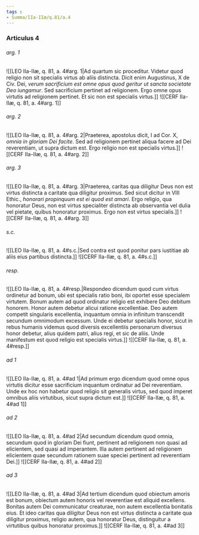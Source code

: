 ```yaml
---
tags : 
- Summa/IIa-IIæ/q.81/a.4
---
```


### Articulus 4

###### arg. 1
![[LEO IIa-IIæ, q. 81, a. 4#arg. 1|Ad quartum sic proceditur. Videtur quod religio non sit specialis virtus ab aliis distincta. Dicit enim Augustinus, X de Civ. Dei, *verum sacrificium est omne opus quod geritur ut sancta societate Deo iungamur*. Sed sacrificium pertinet ad religionem. Ergo omne opus virtutis ad religionem pertinet. Et sic non est specialis virtus.]]
![[CERF IIa-IIæ, q. 81, a. 4#arg. 1]]

###### arg. 2
![[LEO IIa-IIæ, q. 81, a. 4#arg. 2|Praeterea, apostolus dicit, I ad Cor. X, *omnia in gloriam Dei facite*. Sed ad religionem pertinet aliqua facere ad Dei reverentiam, ut supra dictum est. Ergo religio non est specialis virtus.]]
![[CERF IIa-IIæ, q. 81, a. 4#arg. 2]]

###### arg. 3
![[LEO IIa-IIæ, q. 81, a. 4#arg. 3|Praeterea, caritas qua diligitur Deus non est virtus distincta a caritate qua diligitur proximus. Sed sicut dicitur in VIII Ethic., *honorari propinquum est ei quod est amari*. Ergo religio, qua honoratur Deus, non est virtus specialiter distincta ab observantia vel dulia vel pietate, quibus honoratur proximus. Ergo non est virtus specialis.]]
![[CERF IIa-IIæ, q. 81, a. 4#arg. 3]]

###### s.c.
![[LEO IIa-IIæ, q. 81, a. 4#s.c.|Sed contra est quod ponitur pars iustitiae ab aliis eius partibus distincta.]]
![[CERF IIa-IIæ, q. 81, a. 4#s.c.]]

###### resp.
![[LEO IIa-IIæ, q. 81, a. 4#resp.|Respondeo dicendum quod cum virtus ordinetur ad bonum, ubi est specialis ratio boni, ibi oportet esse specialem virtutem. Bonum autem ad quod ordinatur religio est exhibere Deo debitum honorem. Honor autem debetur alicui ratione excellentiae. Deo autem competit singularis excellentia, inquantum omnia in infinitum transcendit secundum omnimodum excessum. Unde ei debetur specialis honor, sicut in rebus humanis videmus quod diversis excellentiis personarum diversus honor debetur, alius quidem patri, alius regi, et sic de aliis. Unde manifestum est quod religio est specialis virtus.]]
![[CERF IIa-IIæ, q. 81, a. 4#resp.]]

###### ad 1
![[LEO IIa-IIæ, q. 81, a. 4#ad 1|Ad primum ergo dicendum quod omne opus virtutis dicitur esse sacrificium inquantum ordinatur ad Dei reverentiam. Unde ex hoc non habetur quod religio sit generalis virtus, sed quod imperet omnibus aliis virtutibus, sicut supra dictum est.]]
![[CERF IIa-IIæ, q. 81, a. 4#ad 1]]

###### ad 2
![[LEO IIa-IIæ, q. 81, a. 4#ad 2|Ad secundum dicendum quod omnia, secundum quod in gloriam Dei fiunt, pertinent ad religionem non quasi ad elicientem, sed quasi ad imperantem. Illa autem pertinent ad religionem elicientem quae secundum rationem suae speciei pertinent ad reverentiam Dei.]]
![[CERF IIa-IIæ, q. 81, a. 4#ad 2]]

###### ad 3
![[LEO IIa-IIæ, q. 81, a. 4#ad 3|Ad tertium dicendum quod obiectum amoris est bonum, obiectum autem honoris vel reverentiae est aliquid excellens. Bonitas autem Dei communicatur creaturae, non autem excellentia bonitatis eius. Et ideo caritas qua diligitur Deus non est virtus distincta a caritate qua diligitur proximus, religio autem, qua honoratur Deus, distinguitur a virtutibus quibus honoratur proximus.]]
![[CERF IIa-IIæ, q. 81, a. 4#ad 3]]

